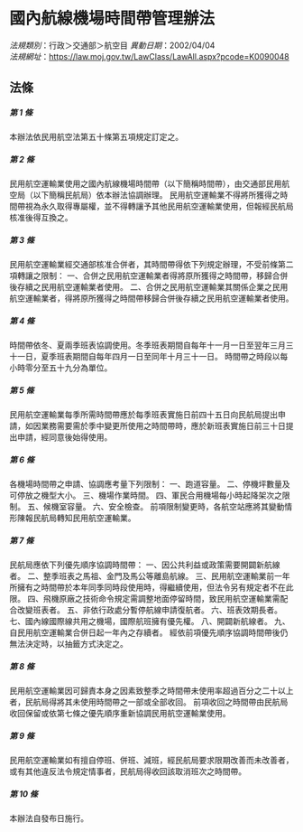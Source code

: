 # 國內航線機場時間帶管理辦法

*法規類別*：行政＞交通部＞航空目
*異動日期*：2002/04/04  
*法規網址*：https://law.moj.gov.tw/LawClass/LawAll.aspx?pcode=K0090048



## 法條
##### 第 1 條
本辦法依民用航空法第五十條第五項規定訂定之。

##### 第 2 條
民用航空運輸業使用之國內航線機場時間帶（以下簡稱時間帶），由交通部民用航空局（以下簡稱民航局）依本辦法協調辦理。
民用航空運輸業不得將所獲得之時間帶視為永久取得專屬權，並不得轉讓予其他民用航空運輸業使用，但報經民航局核准後得互換之。

##### 第 3 條
民用航空運輸業經交通部核准合併者，其時間帶得依下列規定辦理，不受前條第二項轉讓之限制：
一、合併之民用航空運輸業者得將原所獲得之時間帶，移歸合併後存續之民用航空運輸業者使用。
二、合併之民用航空運輸業其關係企業之民用航空運輸業者，得將原所獲得之時間帶移歸合併後存續之民用航空運輸業者使用。

##### 第 4 條
時間帶依冬、夏兩季班表協調使用。冬季班表期間自每年十一月一日至翌年三月三十一日，夏季班表期間自每年四月一日至同年十月三十一日。
時間帶之時段以每小時零分至五十九分為單位。

##### 第 5 條
民用航空運輸業每季所需時間帶應於每季班表實施日前四十五日向民航局提出申請，如因業務需要需於季中變更所使用之時間帶時，應於新班表實施日前三十日提出申請，經同意後始得使用。

##### 第 6 條
各機場時間帶之申請、協調應考量下列限制：
一、跑道容量。
二、停機坪數量及可停放之機型大小。
三、機場作業時間。
四、軍民合用機場每小時起降架次之限制。
五、候機室容量。
六、安全檢查。
前項限制變更時，各航空站應將其變動情形陳報民航局轉知民用航空運輸業。

##### 第 7 條
民航局應依下列優先順序協調時間帶：
一、因公共利益或政策需要開闢新航線者。
二、整季班表之馬祖、金門及馬公等離島航線。
三、民用航空運輸業前一年所擁有之時間帶於本年同季同時段使用時，得繼續使用，但法令另有規定者不在此限。
四、飛機原廠之技術命令規定需調整地面停留時間，致民用航空運輸業需配合改變班表者。
五、非依行政處分暫停航線申請復航者。
六、班表效期長者。
七、國內線國際線共用之機場，國際航班擁有優先權。
八、開闢新航線者。
九、自民用航空運輸業合併日起一年內之存續者。
經依前項優先順序協調時間帶後仍無法決定時，以抽籤方式決定之。

##### 第 8 條
民用航空運輸業因可歸責本身之因素致整季之時間帶未使用率超過百分之二十以上者，民航局得將其未使用時間帶之一部或全部收回。
前項收回之時間帶由民航局收回保留或依第七條之優先順序重新協調民用航空運輸業使用。

##### 第 9 條
民用航空運輸業如有擅自停班、併班、減班，經民航局要求限期改善而未改善者，或有其他違反法令規定情事者，民航局得收回該取消班次之時間帶。

##### 第 10 條
本辦法自發布日施行。


